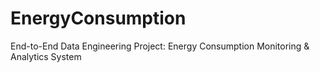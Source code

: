 # EnergyConsumption
End-to-End Data Engineering Project: Energy Consumption Monitoring &amp; Analytics System

